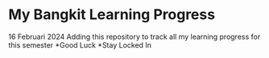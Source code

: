 # My Bangkit Learning Progress
16 Februari 2024
Adding this repository to track all my learning progress for this semester
*Good Luck
*Stay Locked In
